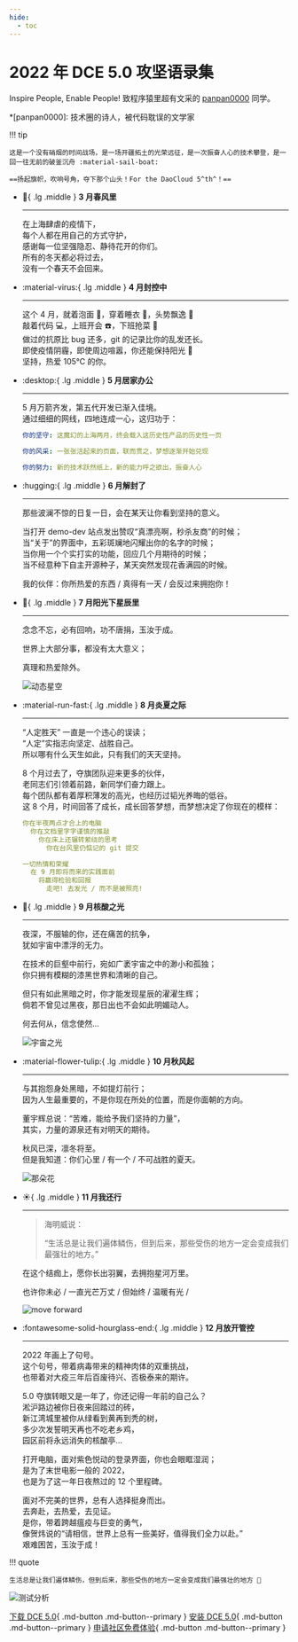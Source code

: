 ```yaml
---
hide:
  - toc
---
```


# 2022 年 DCE 5.0 攻坚语录集

Inspire People, Enable People! 致程序猿⾥超有⽂采的 [panpan0000](https://github.com/panpan0000) 同学。

*[panpan0000]: 技术圈的诗人，被代码耽误的文学家

!!! tip

    这是一个没有硝烟的时间战场，是一场开疆拓土的光荣远征，是一次振奋人心的技术攀登，是一回一往无前的破釜沉舟 :material-sail-boat:

    ==扬起旗帜，吹响号角，夺下那个山头！For the DaoCloud 5^th^！==

<div class="grid cards" markdown>

- :leaves:{ .lg .middle } __3 ⽉春风里__

    ---

    在上海肆虐的疫情下，<br>
    每个人都在用自己的方式守护，<br>
    感谢每一位坚强隐忍、静待花开的你们。<br>
    所有的冬天都必将过去，<br>
    没有一个春天不会回来。

- :material-virus:{ .lg .middle } __4 ⽉封控中__

    ---

    这个 4 月，就着泡面 🍜，穿着睡衣 👔，头势飘逸 👨<br>
    敲着代码 💻，上班开会 ☎️，下班抢菜 🥬<br>
    做过的抗原比 bug 还多，git 的记录比你的乱发还长。<br>
    即使疫情阴霾，即使周边喧嚣，你还能保持阳光 🌟<br>
    坚持，热爱 105℃ 的你。

</div>

<div class="grid cards" markdown>

- :desktop:{ .lg .middle } __5 ⽉居家办公__

    ---

    5 月万箭齐发，第五代开发已渐入佳境。<br>
    通过细细的网线，四地连成一心，这归功于：<br>

    ```yaml title="封城中的坚守"
    你的坚守: 这魔幻的上海两月，终会载入这历史性产品的历史性一页

    你的风采: 一张张活起来的页面，联而贯之，梦想逐渐开始兑现

    你的努力: 新的技术跃然纸上，新的能力呼之欲出，振奋人心
    ```

- :hugging:{ .lg .middle } __6 ⽉解封了__

    ---

    那些波澜不惊的日复一日，会在某天让你看到坚持的意义。

    当打开 demo-dev 站点发出赞叹“真漂亮啊，秒杀友商”的时候；<br>
    当“关于”的界面中，五彩斑斓地闪耀出你的名字的时候；<br>
    当你用一个个实打实的功能，回应几个月期待的时候；<br>
    当不经意种下自主开源种子，某天突然发现花香满园的时候。

    我的伙伴：你所热爱的东西 / 真得有一天 / 会反过来拥抱你！

</div>

<div class="grid cards" markdown>

- :love_letter:{ .lg .middle } __7 ⽉阳光下星辰里__

    ---

    念念不忘，必有回响，功不唐捐，玉汝于成。

    世界上大部分事，都没有太大意义；

    真理和热爱除外。

    ![动态星空](https://docs.daocloud.io/daocloud-docs-images/docs/blogs/images/stars.gif)

- :material-run-fast:{ .lg .middle } __8 ⽉炎夏之际__

    ---

    “人定胜天” 一直是一个违心的误读；<br>
    “人定”实指志向坚定、战胜自己。<br>
    所以哪有什么天生如此，只有我们的天天坚持。

    8 个月过去了，夺旗团队迎来更多的伙伴，<br>
    老同志们引领着前路，新同学们奋力跟上。<br>
    每个团队都有着厚积薄发的高光，也经历过韬光养晦的低谷。<br>
    这 8 个月，时间回答了成长，成长回答梦想，而梦想决定了你现在的模样：

    ```yaml title="程序猿的日常"
    你在半夜两点才合上的电脑
      你在文档里字字谨慎的推敲
        你在床上还辗转萦绕的思考
          你在台风里仍惦记的 git 提交
    
    一切热情和荣耀
      在 9 月即将而来的实践面前
        将赢得检验和回报
          走吧! 去发光 / 而不是被照亮!
    ```

</div>

<div class="grid cards" markdown>

- :stars:{ .lg .middle } __9 ⽉核酸之光__

    ---

    夜深，不服输的你，还在痛苦的抗争，<br>
    犹如宇宙中漂浮的无力。

    在技术的巨壑中前行，宛如广袤宇宙之中的渺小和孤独；<br>
    你只拥有模糊的漆黑世界和清晰的自己。

    但只有如此黑暗之时，你才能发现星辰的濯濯生辉；<br>
    倘若不曾见过黑夜，那日出也不会如此明媚动人。

    何去何从，信念使然...

    ![宇宙之光](https://docs.daocloud.io/daocloud-docs-images/docs/blogs/images/light.png)

- :material-flower-tulip:{ .lg .middle } __10 ⽉秋风起__

    ---

    与其抱怨身处黑暗，不如提灯前行；<br>
    因为人生最重要的，不是你现在所处的位置，而是你面朝的方向。

    董宇辉总说：“苦难，能给予我们坚持的力量”，<br>
    其实，力量的源泉还有对明天的期待。

    秋风已深，凛冬将至。<br>
    但是我知道：你们心里 / 有一个 / 不可战胜的夏天。

    ![那朵花](https://docs.daocloud.io/daocloud-docs-images/docs/blogs/images/flower.png)

</div>

<div class="grid cards" markdown>

- :sunny:{ .lg .middle } __11 ⽉我还行__

    ---

    > 海明威说：
    >
    > “生活总是让我们遍体鳞伤，但到后来，那些受伤的地方一定会变成我们最强壮的地方。”

    在这个结痂上，愿你长出羽翼，去拥抱星河万里。

    也许你未必 / 一直光芒万丈 / 但始终 / 温暖有光 /

    ![move forward](https://docs.daocloud.io/daocloud-docs-images/docs/blogs/images/runner.png)

- :fontawesome-solid-hourglass-end:{ .lg .middle } __12 ⽉放开管控__

    ---

    2022 年画上了句号。<br>
    这个句号，带着病毒带来的精神肉体的双重挑战，<br>
    也带着对大疫三年后百废待兴、否极泰来的期许。

    5.0 夺旗转眼又是一年了，你还记得一年前的自己么？<br>
    淞沪路边被你日夜来回踏过的砖，<br>
    新江湾城里被你从绿看到黄再到秃的树，<br>
    多少次发誓明天再也不吃老乡鸡，<br>
    园区前将永远消失的核酸亭...

    打开电脑，面对紫色悦动的登录界面，你也会眼眶湿润；<br>
    是为了末世电影一般的 2022，<br>
    也是为了这一年日夜熬过的 12 个里程碑。

    面对不完美的世界，总有人选择挺身而出。<br>
    去奔赴，去热爱，去见证。<br>
    是你，带着跨越瘟疫与巨变的勇气，<br>
    像贺炜说的“请相信，世界上总有一些美好，值得我们全力以赴。”<br>
    艰难困苦，玉汝于成！

</div>

!!! quote

    生活总是让我们遍体鳞伤，但到后来，那些受伤的地方一定会变成我们最强壮的地方 💪

![测试分析](https://docs.daocloud.io/daocloud-docs-images/docs/blogs/images/test.png)

[下载 DCE 5.0](../download/index.md){ .md-button .md-button--primary }
[安装 DCE 5.0](../install/index.md){ .md-button .md-button--primary }
[申请社区免费体验](../dce/license0.md){ .md-button .md-button--primary }
